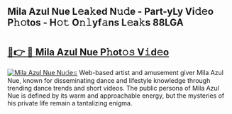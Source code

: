 ## Mila Azul Nue L𝚎a𝚔ed N𝚞𝚍e - Part-yLy Vi𝚍𝚎o P𝚑𝚘tos - H𝚘𝚝 O𝚗𝚕yf𝚊ns L𝚎a𝚔s 88LGA

# <h2><a href="http://kfbjhl.oniu.top/?m=Mila+Azul+Nue">🔗👉 🔴 Mila Azul Nue P𝚑ot𝚘𝚜 V𝚒d𝚎o</a></h2>

[![Mila Azul Nue Nu𝚍e𝚜](https://i.imgur.com/0qMVB7G.gif)](http://kfbjhl.oniu.top/?m=Mila+Azul+Nue)
Web-based artist and amusement giver Mila Azul Nue, known for disseminating dance and lifestyle knowledge through trending dance trends and short videos. The public persona of Mila Azul Nue is defined by its warm and approachable energy, but the mysteries of his private life remain a tantalizing enigma.  
